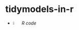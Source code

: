# tidymodels-in-r

* [<img src="https://www.r-project.org/logo/Rlogo.svg" width="5%">](http://htmlpreview.github.io/?https://github.com/kirenz/tidymodels-in-r/blob/main/02-buil-a-model.html)  *R code*
